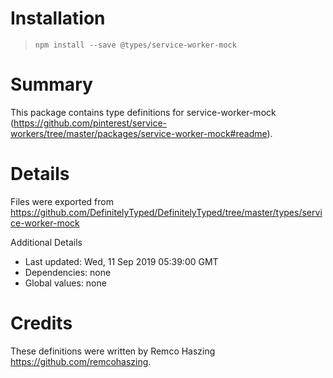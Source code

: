 # Installation
> `npm install --save @types/service-worker-mock`

# Summary
This package contains type definitions for service-worker-mock (https://github.com/pinterest/service-workers/tree/master/packages/service-worker-mock#readme).

# Details
Files were exported from https://github.com/DefinitelyTyped/DefinitelyTyped/tree/master/types/service-worker-mock

Additional Details
 * Last updated: Wed, 11 Sep 2019 05:39:00 GMT
 * Dependencies: none
 * Global values: none

# Credits
These definitions were written by Remco Haszing <https://github.com/remcohaszing>.
